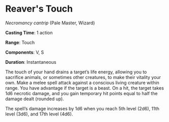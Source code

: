 # Reaver's Touch
*Necromancy cantrip* (Pale Master, Wizard)

**Casting Time**: 1 action

**Range**: Touch

**Components**: V, S

**Duration**: Instantaneous

The touch of your hand drains a target’s life energy, allowing you to sacrifice animals, or sometimes other creatures, to make their vitality your own. Make a melee spell attack against a conscious living creature within range. You have advantage if the target is a beast. On a hit, the target takes 1d6 necrotic damage, and you gain temporary hit points equal to half the damage dealt (rounded up).

The spell’s damage increases by 1d6 when you reach 5th level (2d6), 11th level (3d6), and 17th level (4d6).

